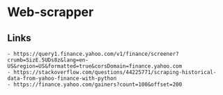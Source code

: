 # Web-scrapper

## Links
    - https://query1.finance.yahoo.com/v1/finance/screener?crumb=SizE.5UDs8z&lang=en-US&region=US&formatted=true&corsDomain=finance.yahoo.com
    - https://stackoverflow.com/questions/44225771/scraping-historical-data-from-yahoo-finance-with-python
    - https://finance.yahoo.com/gainers?count=100&offset=200
